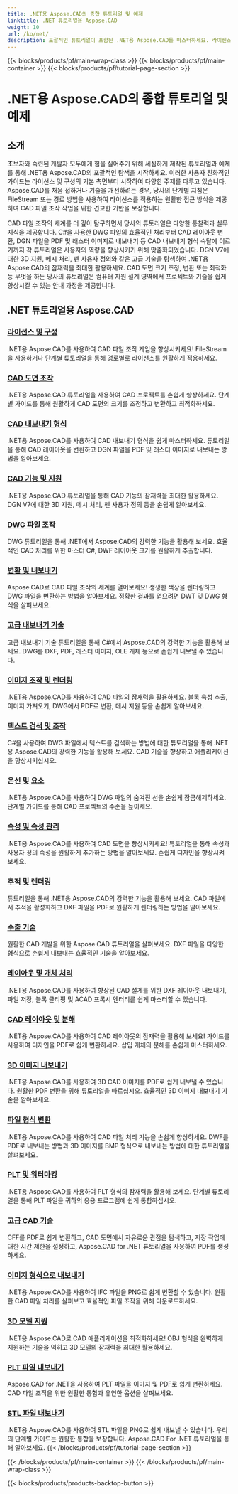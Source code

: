 ```yaml
---
title: .NET용 Aspose.CAD의 종합 튜토리얼 및 예제
linktitle: .NET 튜토리얼용 Aspose.CAD
weight: 10
url: /ko/net/
description: 포괄적인 튜토리얼이 포함된 .NET용 Aspose.CAD를 마스터하세요. 라이센스부터 고급 수출 기술까지 CAD 기술을 향상시키십시오. 숨겨진 기능을 손쉽게 잠금해제하세요.
---
```


{{< blocks/products/pf/main-wrap-class >}}
{{< blocks/products/pf/main-container >}}
{{< blocks/products/pf/tutorial-page-section >}}

# .NET용 Aspose.CAD의 종합 튜토리얼 및 예제


## 소개

초보자와 숙련된 개발자 모두에게 힘을 실어주기 위해 세심하게 제작된 튜토리얼과 예제를 통해 .NET용 Aspose.CAD의 포괄적인 탐색을 시작하세요. 이러한 사용자 친화적인 가이드는 라이선스 및 구성의 기본 측면부터 시작하여 다양한 주제를 다루고 있습니다. Aspose.CAD를 처음 접하거나 기술을 개선하려는 경우, 당사의 단계별 지침은 FileStream 또는 경로 방법을 사용하여 라이선스를 적용하는 원활한 접근 방식을 제공하여 CAD 파일 조작 작업을 위한 견고한 기반을 보장합니다.

CAD 파일 조작의 세계를 더 깊이 탐구하면서 당사의 튜토리얼은 다양한 통찰력과 실무 지식을 제공합니다. C#을 사용한 DWG 파일의 효율적인 처리부터 CAD 레이아웃 변환, DGN 파일을 PDF 및 래스터 이미지로 내보내기 등 CAD 내보내기 형식 숙달에 이르기까지 각 튜토리얼은 사용자의 역량을 향상시키기 위해 맞춤화되었습니다. DGN V7에 대한 3D 지원, 메시 처리, 펜 사용자 정의와 같은 고급 기술을 탐색하여 .NET용 Aspose.CAD의 잠재력을 최대한 활용하세요. CAD 도면 크기 조정, 변환 또는 최적화 등 무엇을 하든 당사의 튜토리얼은 컴퓨터 지원 설계 영역에서 프로젝트와 기술을 쉽게 향상시킬 수 있는 안내 과정을 제공합니다.

## .NET 튜토리얼용 Aspose.CAD
### [라이선스 및 구성](./licensing-and-configuration/)
.NET용 Aspose.CAD를 사용하여 CAD 파일 조작 게임을 향상시키세요! FileStream을 사용하거나 단계별 튜토리얼을 통해 경로별로 라이선스를 원활하게 적용하세요. 
### [CAD 도면 조작](./cad-drawing-manipulation/)
.NET용 Aspose.CAD 튜토리얼을 사용하여 CAD 프로젝트를 손쉽게 향상하세요. 단계별 가이드를 통해 원활하게 CAD 도면의 크기를 조정하고 변환하고 최적화하세요.
### [CAD 내보내기 형식](./cad-export-formats/)
.NET용 Aspose.CAD를 사용하여 CAD 내보내기 형식을 쉽게 마스터하세요. 튜토리얼을 통해 CAD 레이아웃을 변환하고 DGN 파일을 PDF 및 래스터 이미지로 내보내는 방법을 알아보세요.
### [CAD 기능 및 지원](./cad-features-and-support/)
.NET용 Aspose.CAD 튜토리얼을 통해 CAD 기능의 잠재력을 최대한 활용하세요. DGN V7에 대한 3D 지원, 메시 처리, 펜 사용자 정의 등을 손쉽게 알아보세요.
### [DWG 파일 조작](./dwg-file-manipulation/)
DWG 튜토리얼을 통해 .NET에서 Aspose.CAD의 강력한 기능을 활용해 보세요. 효율적인 CAD 처리를 위한 마스터 C#, DWF 레이아웃 크기를 원활하게 추출합니다.
### [변환 및 내보내기](./conversion-and-export/)
Aspose.CAD로 CAD 파일 조작의 세계를 열어보세요! 생생한 색상을 렌더링하고 DWG 파일을 변환하는 방법을 알아보세요. 정확한 결과를 얻으려면 DWT 및 DWG 형식을 살펴보세요.
### [고급 내보내기 기술](./advanced-export-techniques/)
고급 내보내기 기술 튜토리얼을 통해 C#에서 Aspose.CAD의 강력한 기능을 활용해 보세요. DWG를 DXF, PDF, 래스터 이미지, OLE 개체 등으로 손쉽게 내보낼 수 있습니다.
### [이미지 조작 및 렌더링](./image-manipulation-and-rendering/)
.NET용 Aspose.CAD를 사용하여 CAD 파일의 잠재력을 활용하세요. 블록 속성 추출, 이미지 가져오기, DWG에서 PDF로 변환, 메시 지원 등을 손쉽게 알아보세요.
### [텍스트 검색 및 조작](./text-search-and-manipulation/)
C#을 사용하여 DWG 파일에서 텍스트를 검색하는 방법에 대한 튜토리얼을 통해 .NET용 Aspose.CAD의 강력한 기능을 활용해 보세요. CAD 기술을 향상하고 애플리케이션을 향상시키십시오.
### [은선 및 요소](./hidden-lines-and-entities/)
.NET용 Aspose.CAD를 사용하여 DWG 파일의 숨겨진 선을 손쉽게 잠금해제하세요. 단계별 가이드를 통해 CAD 프로젝트의 수준을 높이세요.
### [속성 및 속성 관리](./attribute-and-property-management/)
.NET용 Aspose.CAD를 사용하여 CAD 도면을 향상시키세요! 튜토리얼을 통해 속성과 사용자 정의 속성을 원활하게 추가하는 방법을 알아보세요. 손쉽게 디자인을 향상시켜 보세요.
### [추적 및 렌더링](./tracking-and-rendering/)
튜토리얼을 통해 .NET용 Aspose.CAD의 강력한 기능을 활용해 보세요. CAD 파일에서 추적을 활성화하고 DXF 파일을 PDF로 원활하게 렌더링하는 방법을 알아보세요.
### [수출 기술](./export-techniques/)
원활한 CAD 개발을 위한 Aspose.CAD 튜토리얼을 살펴보세요. DXF 파일을 다양한 형식으로 손쉽게 내보내는 효율적인 기술을 알아보세요.
### [레이아웃 및 개체 처리](./layout-and-object-handling/)
.NET용 Aspose.CAD를 사용하여 향상된 CAD 설계를 위한 DXF 레이아웃 내보내기, 파일 저장, 블록 클리핑 및 ACAD 프록시 엔터티를 쉽게 마스터할 수 있습니다.
### [CAD 레이아웃 및 분해](./cad-layouts-and-decomposition/)
.NET용 Aspose.CAD를 사용하여 CAD 레이아웃의 잠재력을 활용해 보세요! 가이드를 사용하여 디자인을 PDF로 쉽게 변환하세요. 삽입 개체의 분해를 손쉽게 마스터하세요.
### [3D 이미지 내보내기](./3d-image-export/)
.NET용 Aspose.CAD를 사용하여 3D CAD 이미지를 PDF로 쉽게 내보낼 수 있습니다. 원활한 PDF 변환을 위해 튜토리얼을 따르십시오. 효율적인 3D 이미지 내보내기 기술을 알아보세요.
### [파일 형식 변환](./file-format-conversion/)
.NET용 Aspose.CAD를 사용하여 CAD 파일 처리 기능을 손쉽게 향상하세요. DWF를 PDF로 내보내는 방법과 3D 이미지를 BMP 형식으로 내보내는 방법에 대한 튜토리얼을 살펴보세요.
### [PLT 및 워터마킹](./plt-and-watermarking/)
.NET용 Aspose.CAD를 사용하여 PLT 형식의 잠재력을 활용해 보세요. 단계별 튜토리얼을 통해 PLT 파일을 귀하의 응용 프로그램에 쉽게 통합하십시오.
### [고급 CAD 기술](./advanced-cad-techniques/)
CFF를 PDF로 쉽게 변환하고, CAD 도면에서 자유로운 관점을 탐색하고, 저장 작업에 대한 시간 제한을 설정하고, Aspose.CAD for .NET 튜토리얼을 사용하여 PDF를 생성하세요.
### [이미지 형식으로 내보내기](./exporting-to-image-formats/)
.NET용 Aspose.CAD를 사용하여 IFC 파일을 PNG로 쉽게 변환할 수 있습니다. 원활한 CAD 파일 처리를 살펴보고 효율적인 파일 조작을 위해 다운로드하세요.
### [3D 모델 지원](./3d-model-support/)
.NET용 Aspose.CAD로 CAD 애플리케이션을 최적화하세요! OBJ 형식을 완벽하게 지원하는 기술을 익히고 3D 모델의 잠재력을 최대한 활용하세요.
### [PLT 파일 내보내기](./exporting-plt-files/)
Aspose.CAD for .NET을 사용하여 PLT 파일을 이미지 및 PDF로 쉽게 변환하세요. CAD 파일 조작을 위한 원활한 통합과 유연한 옵션을 살펴보세요.
### [STL 파일 내보내기](./stl-file-export/)
.NET용 Aspose.CAD를 사용하여 STL 파일을 PNG로 쉽게 내보낼 수 있습니다. 우리의 단계별 가이드는 원활한 통합을 보장합니다. Aspose.CAD For .NET 튜토리얼을 통해 알아보세요.
{{< /blocks/products/pf/tutorial-page-section >}}

{{< /blocks/products/pf/main-container >}}
{{< /blocks/products/pf/main-wrap-class >}}

{{< blocks/products/products-backtop-button >}}
